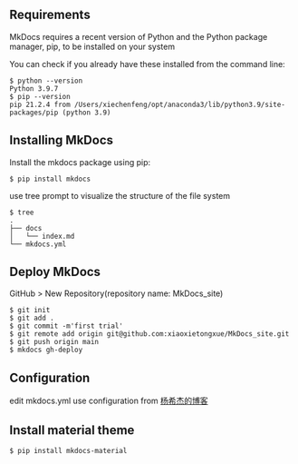 ## Requirements
MkDocs requires a recent version of Python and the Python package manager, pip, to be installed on your system

You can check if you already have these installed from the command line:
```
$ python --version
Python 3.9.7
$ pip --version
pip 21.2.4 from /Users/xiechenfeng/opt/anaconda3/lib/python3.9/site-packages/pip (python 3.9)

```
## Installing MkDocs
Install the mkdocs package using pip:
```
$ pip install mkdocs
```
use tree prompt to visualize the structure of the file system 
``` 
$ tree
.
├── docs
│   └── index.md
└── mkdocs.yml

```
## Deploy MkDocs
GitHub > New Repository(repository name: MkDocs_site)
```
$ git init
$ git add .
$ git commit -m'first trial'
$ git remote add origin git@github.com:xiaoxietongxue/MkDocs_site.git
$ git push origin main
$ mkdocs gh-deploy
```

## Configuration 
edit mkdocs.yml
use configuration from [杨希杰的博客](https://yang-xijie.github.io)

## Install material theme
```
$ pip install mkdocs-material
```